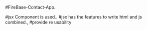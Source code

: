 #FireBase-Contact-App.

#jsx Component is used..
#jsx has the features to write html and js combined., 
#provide re usability
